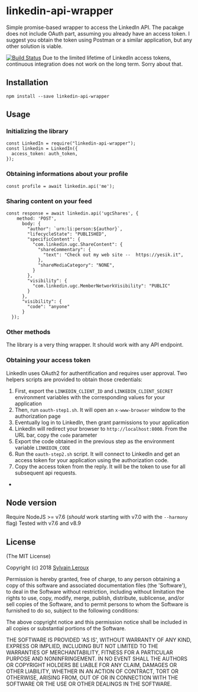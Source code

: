 linkedin-api-wrapper
====================

Simple promise-based wrapper to access the LinkedIn API.
The pacakge does not include OAuth part, assuming you already have an access token. I suggest you obtain the token using Postman or a similar application, but any other solution is viable.


[![Build Status](https://travis-ci.org/s-leroux/linkedin-api-wrapper.png?branch=master)](https://travis-ci.org/s-leroux/linkedin-api-wrapper)
Due to the limited lifetime of LinkedIn access tokens, continuous integration does not work on the long term. Sorry about that.


## Installation

    npm install --save linkedin-api-wrapper


## Usage

### Initializing the library

```
const LinkedIn = require("linkedin-api-wrapper");
const linkedin = LinkedIn({
  access_token: auth_token,
});
```


### Obtaining informations about your profile

```
const profile = await linkedin.api('me');
```

### Sharing content on your feed

```
const response = await linkedin.api('ugcShares', {
    method: 'POST',
      body: {
        "author": `urn:li:person:${author}`,
        "lifecycleState": "PUBLISHED",
        "specificContent": {
          "com.linkedin.ugc.ShareContent": {
            "shareCommentary": {
              "text": "Check out my web site --  https://yesik.it",
            },
            "shareMediaCategory": "NONE",
          }
        },
        "visibility": {
          "com.linkedin.ugc.MemberNetworkVisibility": "PUBLIC"
        }
      },
      "visibility": {
        "code": "anyone"
      }
  });
```

### Other methods

The library is a very thing wrapper. It should work with any API endpoint.

### Obtaining your access token

LinkedIn uses OAuth2 for authentification and requires user approval. Two helpers
scripts are provided to obtain those credentials:

1. First, export the `LINKEDIN_CLIENT_ID` and `LINKEDIN_CLIENT_SECRET` environment variables
   with the corresponding values for your application
2. Then, run `oauth-step1.sh`. It will open an `x-www-browser` window to the authorization page
3. Eventually log in to LinkedIn, then grant parmissions to your application
4. LinkedIn will redirect your browser to `http://localhost:8000`. From the URL bar, copy the 
   `code` parameter
5. Export the code obtained in the previous step as the environment variable `LINKEDIN_CODE`
6. Run the `oauth-step2.sh` script. It will connect to LinkedIn and get an access token for
   your application using the authorization code.
7. Copy the access token from the reply. It will be the token to use for all subsequent
   api requests.

-

## Node version
Require NodeJS >= v7.6
(_should_ work starting with v7.0 with the `--harmony` flag)
Tested with v7.6 and v8.9

## License

(The MIT License)

Copyright (c) 2018 [Sylvain Leroux](mailto:sylvain@chicoree.fr)

Permission is hereby granted, free of charge, to any person obtaining
a copy of this software and associated documentation files (the
'Software'), to deal in the Software without restriction, including
without limitation the rights to use, copy, modify, merge, publish,
distribute, sublicense, and/or sell copies of the Software, and to
permit persons to whom the Software is furnished to do so, subject to
the following conditions:

The above copyright notice and this permission notice shall be
included in all copies or substantial portions of the Software.

THE SOFTWARE IS PROVIDED 'AS IS', WITHOUT WARRANTY OF ANY KIND,
EXPRESS OR IMPLIED, INCLUDING BUT NOT LIMITED TO THE WARRANTIES OF
MERCHANTABILITY, FITNESS FOR A PARTICULAR PURPOSE AND NONINFRINGEMENT.
IN NO EVENT SHALL THE AUTHORS OR COPYRIGHT HOLDERS BE LIABLE FOR ANY
CLAIM, DAMAGES OR OTHER LIABILITY, WHETHER IN AN ACTION OF CONTRACT,
TORT OR OTHERWISE, ARISING FROM, OUT OF OR IN CONNECTION WITH THE
SOFTWARE OR THE USE OR OTHER DEALINGS IN THE SOFTWARE.

